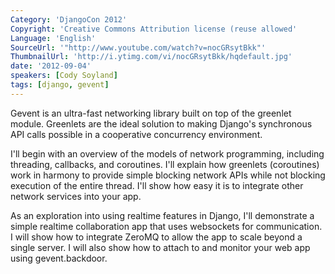 ```yaml
---
Category: 'DjangoCon 2012'
Copyright: 'Creative Commons Attribution license (reuse allowed'
Language: 'English'
SourceUrl: '"http://www.youtube.com/watch?v=nocGRsytBkk"'
ThumbnailUrl: 'http://i.ytimg.com/vi/nocGRsytBkk/hqdefault.jpg'
date: '2012-09-04'
speakers: [Cody Soyland]
tags: [django, gevent]
---
```

Gevent is an ultra-fast networking library built on top of the greenlet
module. Greenlets are the ideal solution to making Django's synchronous API
calls possible in a cooperative concurrency environment.

I'll begin with an overview of the models of network programming, including
threading, callbacks, and coroutines. I'll explain how greenlets (coroutines)
work in harmony to provide simple blocking network APIs while not blocking
execution of the entire thread. I'll show how easy it is to integrate other
network services into your app.

As an exploration into using realtime features in Django, I'll demonstrate a
simple realtime collaboration app that uses websockets for communication. I
will show how to integrate ZeroMQ to allow the app to scale beyond a single
server. I will also show how to attach to and monitor your web app using
gevent.backdoor.

